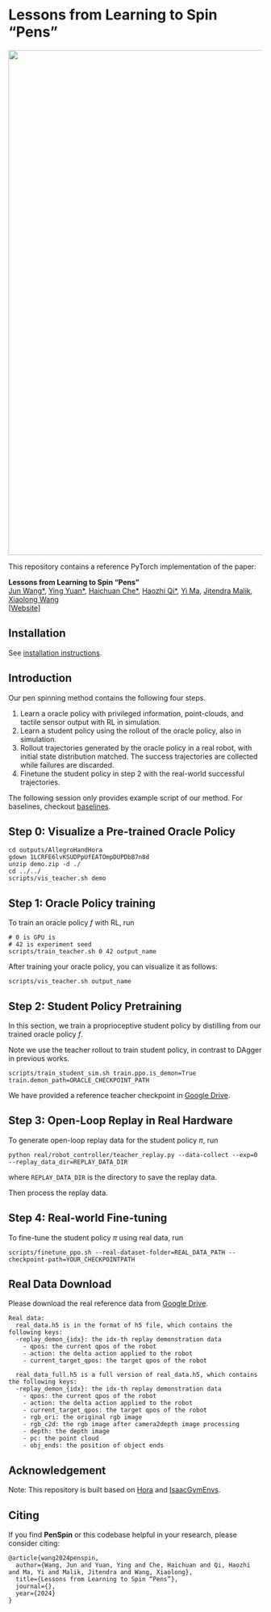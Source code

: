 # Lessons from Learning to Spin “Pens”

<p align="center">
  <img src="assets/teaser.gif" width="1000"/>
</p>

This repository contains a reference PyTorch implementation of the paper:

<b>Lessons from Learning to Spin “Pens”</b> <br>
[Jun Wang*](https://wang59695487.github.io/),
[Ying Yuan*](https://yingyuan0414.github.io/),
[Haichuan Che*](https://www.linkedin.com/in/haichuan-che-7338721b1/),
[Haozhi Qi*](https://haozhi.io/),
[Yi Ma](http://people.eecs.berkeley.edu/~yima/),
[Jitendra Malik](https://people.eecs.berkeley.edu/~malik/),
[Xiaolong Wang](https://xiaolonw.github.io/) <br>
[[Website](https://penspin.github.io/)]

## Installation

See [installation instructions](docs/install.md).

## Introduction

Our pen spinning method contains the following four steps.
1. Learn a oracle policy with privileged information, point-clouds, and tactile sensor output with RL in simulation.
2. Learn a student policy using the rollout of the oracle policy, also in simulation.
3. Rollout trajectories generated by the oracle policy in a real robot, with initial state distribution matched. The success trajectories are collected while failures are discarded.
4. Finetune the student policy in step 2 with the real-world successful trajectories.

The following session only provides example script of our method. For baselines, checkout [baselines](docs/baseline.md).

## Step 0: Visualize a Pre-trained Oracle Policy

```
cd outputs/AllegroHandHora
gdown 1LCRFE6lvKSUDPpUfEATOmpDUPDbB7n8d
unzip demo.zip -d ./
cd ../../
scripts/vis_teacher.sh demo
```


## Step 1: Oracle Policy training

To train an oracle policy $f$ with RL, run

```
# 0 is GPU is
# 42 is experiment seed
scripts/train_teacher.sh 0 42 output_name
```

After training your oracle policy, you can visualize it as follows:
```
scripts/vis_teacher.sh output_name
```

## Step 2: Student Policy Pretraining

In this section, we train a proprioceptive student policy by distilling from our trained oracle policy $f$.

Note we use the teacher rollout to train student policy, in contrast to DAgger in previous works.

```
scripts/train_student_sim.sh train.ppo.is_demon=True train.demon_path=ORACLE_CHECKPOINT_PATH 
```
We have provided a reference teacher checkpoint in [Google Drive](https://drive.google.com/file/d/1LCRFE6lvKSUDPpUfEATOmpDUPDbB7n8d/view?usp=sharing).

## Step 3: Open-Loop Replay in Real Hardware

To generate open-loop replay data for the student policy $\pi$, run
```
python real/robot_controller/teacher_replay.py --data-collect --exp=0 --replay_data_dir=REPLAY_DATA_DIR
```
where `REPLAY_DATA_DIR` is the directory to save the replay data.

Then process the replay data.

## Step 4: Real-world Fine-tuning

To fine-tune the student policy $\pi$ using real data, run
```
scripts/finetune_ppo.sh --real-dataset-folder=REAL_DATA_PATH --checkpoint-path=YOUR_CHECKPOINTPATH
```

## Real Data Download
Please download the real reference data from [Google Drive](https://drive.google.com/drive/folders/1TAMAvqLp3b5vEmdyrdcgW0kBW1GAxoyy?usp=sharing).
```
Real data:
  real_data.h5 is in the format of h5 file, which contains the following keys:
  -replay_demon_{idx}: the idx-th replay demonstration data
    - qpos: the current qpos of the robot
    - action: the delta action applied to the robot
    - current_target_qpos: the target qpos of the robot

  real_data_full.h5 is a full version of real_data.h5, which contains the following keys:
  -replay_demon_{idx}: the idx-th replay demonstration data
    - qpos: the current qpos of the robot
    - action: the delta action applied to the robot
    - current_target_qpos: the target qpos of the robot
    - rgb_ori: the original rgb image
    - rgb_c2d: the rgb image after camera2depth image processing
    - depth: the depth image
    - pc: the point cloud
    - obj_ends: the position of object ends 
```

## Acknowledgement

Note: This repository is built based on [Hora](https://github.com/HaozhiQi/hora) and [IsaacGymEnvs](https://github.com/isaac-sim/IsaacGymEnvs).

## Citing

If you find **PenSpin** or this codebase helpful in your research, please consider citing:

```
@article{wang2024penspin,
  author={Wang, Jun and Yuan, Ying and Che, Haichuan and Qi, Haozhi and Ma, Yi and Malik, Jitendra and Wang, Xiaolong},
  title={Lessons from Learning to Spin “Pens”},
  journal={},
  year={2024}
}
```